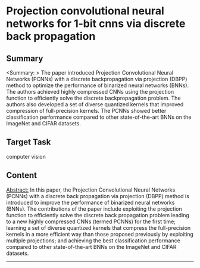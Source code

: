 # Projection convolutional neural networks for 1-bit cnns via discrete back propagation

## Summary

<Summary: > The paper introduced Projection Convolutional Neural Networks (PCNNs) with a discrete backpropagation via projection (DBPP) method to optimize the performance of binarized neural networks (BNNs). The authors achieved highly compressed CNNs using the projection function to efficiently solve the discrete backpropagation problem. The authors also developed a set of diverse quantized kernels that improved compression of full-precision kernels. The PCNNs showed better classification performance compared to other state-of-the-art BNNs on the ImageNet and CIFAR datasets.


## Target Task

computer vision

## Content

<Abstract:> In this paper, the Projection Convolutional Neural Networks (PCNNs) with a discrete back propagation via projection (DBPP) method is introduced to improve the performance of binarized neural networks (BNNs). The contributions of the paper include exploiting the projection function to efficiently solve the discrete back propagation problem leading to a new highly compressed CNNs (termed PCNNs) for the first time; learning a set of diverse quantized kernels that compress the full-precision kernels in a more efficient way than those proposed previously by exploiting multiple projections; and achieving the best classification performance compared to other state-of-the-art BNNs on the ImageNet and CIFAR datasets.



---

